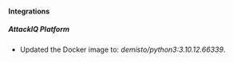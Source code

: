 #### Integrations
##### AttackIQ Platform
- Updated the Docker image to: *demisto/python3:3.10.12.66339*.
